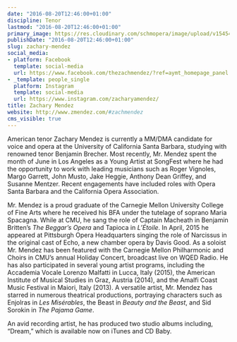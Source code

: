 ```yaml
---
date: "2016-08-20T12:46:00+01:00"
discipline: Tenor
lastmod: "2016-08-20T12:46:00+01:00"
primary_image: https://res.cloudinary.com/schmopera/image/upload/v1545409169/media/webhook-uploads/1471693490894/2016-08-20---Zachary-Mendez---Devon-Cass.jpg.jpg
publishDate: "2016-08-20T12:46:00+01:00"
slug: zachary-mendez
social_media:
- platform: Facebook
  template: social-media
  url: https://www.facebook.com/thezachmendez/?ref=aymt_homepage_panel
- _template: people_single
  platform: Instagram
  template: social-media
  url: https://www.instagram.com/zacharyamendez/
title: Zachary Mendez
website: http://www.zmendez.com/#zachmendez
cms_visible: true
---
```


American tenor Zachary Mendez is currently a MM/DMA candidate for voice and opera at the University of California Santa Barbara, studying with renowned tenor Benjamin Brecher. Most recently, Mr. Mendez spent the month of June in Los Angeles as a Young Artist at SongFest where he had the opportunity to work with leading musicians such as Roger Vignoles, Margo Garrett, John Musto, Jake Heggie, Anthony Dean Griffey, and Susanne Mentzer. Recent engagements have included roles with Opera Santa Barbara and the California Opera Association. 

Mr. Mendez is a proud graduate of the Carnegie Mellon University College of Fine Arts where he received his BFA under the tutelage of soprano Maria Spacagna. While at CMU, he sang the role of Captain Macheath in Benjamin Britten’s *The Beggar’s Opera* and Tapioca in *L’Étoile*. In April, 2015 he appeared at Pittsburgh Opera Headquarters singing the role of Narcissus in the original cast of Echo, a new chamber opera by Davis Good. As a soloist Mr. Mendez has been featured with the Carnegie Mellon Philharmonic and Choirs in CMU’s annual Holiday Concert, broadcast live on WQED Radio. He has also participated in several young artist programs, including the Accademia Vocale Lorenzo Malfatti in Lucca, Italy (2015), the American Institute of Musical Studies in Graz, Austria (2014), and the Amalfi Coast Music Festival in Maiori, Italy (2013). A versatile artist, Mr. Mendez has starred in numerous theatrical productions, portraying characters such as Enjolras in *Les Misérables*, the Beast in *Beauty and the Beast*, and Sid Sorokin in *The Pajama Game*. 

An avid recording artist, he has produced two studio albums including, “Dream,” which is available now on iTunes and CD Baby. 
